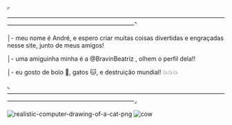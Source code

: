  ⌜—————————————————————————————————————————————————————————⌝

│- meu nome é André, e espero criar muitas coisas divertidas e engraçadas nesse site, junto de meus amigos!

│- uma amiguinha minha é a @BravinBeatriz , olhem o perfil dela!!

│- eu gosto de bolo 🎂, gatos 🐱, e destruição mundial! 💥💥💥

 ⌞—————————————————————————————————————————————————————————⌟
<!---
AndreVictor31/AndreVictor31 is a ✨ special ✨ repository because its `README.md` (this file) appears on your GitHub profile.
You can click the Preview link to take a look at your changes.
--->
![realistic-computer-drawing-of-a-cat-png](https://github.com/AndreVictor31/AndreVictor31/assets/169856691/5a465e7a-27ef-4aff-9c8b-0ec702f54c2c)
![cow](https://github.com/AndreVictor31/AndreVictor31/assets/169856691/a932b922-eb0e-40e2-ac2d-4c1a8a65987a)


